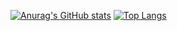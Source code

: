 [![Anurag's GitHub stats](https://github-readme-stats.vercel.app/api?username=vsupruniuk)](https://github.com/vsupruniuk/github-readme-stats)
[![Top Langs](https://github-readme-stats.vercel.app/api/top-langs/?username=vsupruniuk)](https://github.com/vsupruniuk/github-readme-stats)
